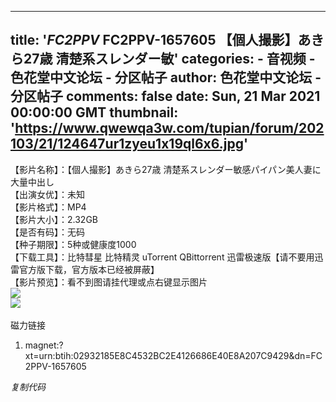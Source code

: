 
---
title: '_FC2PPV_ FC2PPV-1657605 【個人撮影】あきら27歳 清楚系スレンダー敏'
categories: 
    - 音视频
    - 色花堂中文论坛 - 分区帖子
author: 色花堂中文论坛 - 分区帖子
comments: false
date: Sun, 21 Mar 2021 00:00:00 GMT
thumbnail: 'https://www.qwewqa3w.com/tupian/forum/202103/21/124647ur1zyeu1x19ql6x6.jpg'
---

<div>   
【影片名称】：【個人撮影】あきら27歳 清楚系スレンダー敏感パイパン美人妻に大量中出し<br>
【出演女优】：未知<br>
【影片格式】：MP4<br>
【影片大小】：2.32GB<br>
【是否有码】：无码<br>
【种子期限】：5种或健康度1000<br>
【下载工具】：比特彗星 比特精灵 uTorrent QBittorrent 迅雷极速版【请不要用迅雷官方版下载，官方版本已经被屏蔽】<br>
【影片预览】：看不到图请挂代理或点右键显示图片<br>
<div>
<img src="https://www.qwewqa3w.com/tupian/forum/202103/21/124647ur1zyeu1x19ql6x6.jpg" referrerpolicy="no-referrer">
<div class="tip tip_4 aimg_tip" id="aimg_948838_menu" style="position: absolute; display: none" disautofocus="true">
<div class="xs0">
<p><strong>FC2PPV-1657605-1.jpg</strong> <em class="xg1">(787.88 KB, 下载次数: 31)</em></p>
<p>
<a href="https://www.sehuatang.net/forum.php?mod=attachment&aid=OTQ4ODM4fDg1Y2UyN2FjfDE2MTYzODg5NTV8MHw0OTc3NTM%3D&nothumb=yes" target="_blank">下载附件</a>
</p>
<p class="xg1 y"><span title="2021-03-21 12:46">昨天 12:46</span> 上传</p>
</div>
<div class="tip_horn"></div>
</div>
</div>
<div>
<img src="https://www.qwewqa3w.com/tupian/forum/202103/21/124648vapqwa2zcpwgiiag.jpg" referrerpolicy="no-referrer">
<div class="tip tip_4 aimg_tip" id="aimg_948839_menu" style="position: absolute; display: none" disautofocus="true">
<div class="xs0">
<p><strong>FC2PPV-1657605-2.jpg</strong> <em class="xg1">(767.29 KB, 下载次数: 16)</em></p>
<p>
<a href="https://www.sehuatang.net/forum.php?mod=attachment&aid=OTQ4ODM5fGVhYzYzOWE3fDE2MTYzODg5NTV8MHw0OTc3NTM%3D&nothumb=yes" target="_blank">下载附件</a>
</p>
<p class="xg1 y"><span title="2021-03-21 12:46">昨天 12:46</span> 上传</p>
</div>
<div class="tip_horn"></div>
</div>
</div>
<br>
磁力链接<br> <div class="blockcode"><div id="code_J6c"><ol><li>magnet:?xt=urn:btih:02932185E8C4532BC2E4126686E40E8A207C9429&dn=FC2PPV-1657605</li></ol></div><em onclick="if (!window.__cfRLUnblockHandlers) return false; copycode($('code_J6c'));" data-cf-modified-2e87248d8e3044f3b007d2ee->复制代码</em></div><br>
  
</div>
            